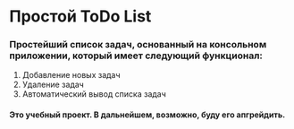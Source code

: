 # Простой ToDo List
### Простейший список задач, основанный на консольном приложении, который имеет следующий функционал:
1. Добавление новых задач
2. Удаление задач
3. Автоматический вывод списка задач
#### Это учебный проект. В дальнейшем, возможно, буду его апгрейдить.
